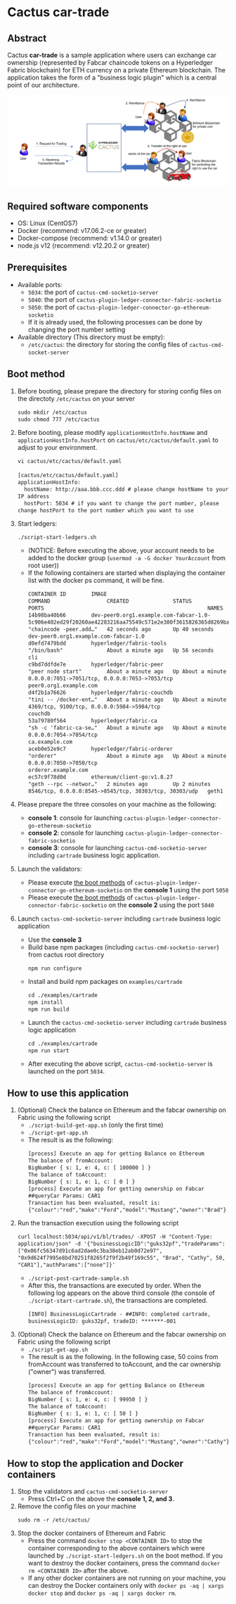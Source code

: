 # Cactus car-trade

## Abstract

Cactus **car-trade** is a sample application where users can exchange car ownership (represented by Fabcar chaincode tokens on a Hyperledger Fabric blockchain) for ETH currency on a private Ethereum blockchain. The application takes the form of a "business logic plugin" which is a central point of our architecture.

![car-trade image](./images/car-trade-image.png)

## Required software components
- OS: Linux (CentOS7)
- Docker (recommend: v17.06.2-ce or greater)
- Docker-compose (recommend: v1.14.0 or greater)
- node.js v12 (recommend: v12.20.2 or greater)

## Prerequisites

- Available ports:
    - `5034`: the port of `cactus-cmd-socketio-server`
    - `5040`: the port of `cactus-plugin-ledger-connector-fabric-socketio`
    - `5050`: the port of `cactus-plugin-ledger-connector-go-ethereum-socketio`
    - If it is already used, the following processes can be done by changing the port number setting
- Available directory (This directory must be empty):
    - `/etc/cactus`: the directory for storing the config files of `cactus-cmd-socket-server`

## Boot method

1. Before booting, please prepare the directory for storing config files on the directoty `/etc/cactus` on your server
    ```
    sudo mkdir /etc/cactus
    sudo chmod 777 /etc/cactus
    ```

1. Before booting, please modify `applicationHostInfo.hostName` and `applicationHostInfo.hostPort` on `cactus/etc/cactus/default.yaml` to adjust to your environment.
    ```
    vi cactus/etc/cactus/default.yaml

    [cactus/etc/cactus/default.yaml]
    applicationHostInfo:
      hostName: http://aaa.bbb.ccc.ddd # please change hostName to your IP address
      hostPort: 5034 # if you want to change the port number, please change hostPort to the port number which you want to use
    ```

1. Start ledgers:
    ```
    ./script-start-ledgers.sh
    ```
    - (NOTICE: Before executing the above, your account needs to be added to the docker group (`usermod -a -G docker YourAccount` from root user))
    - If the following containers are started when displaying the container list with the docker ps command, it will be fine.
        ```
        CONTAINER ID        IMAGE                                                                                                    COMMAND                  CREATED              STATUS              PORTS                                                    NAMES
        14b98ba40b66        dev-peer0.org1.example.com-fabcar-1.0-5c906e402ed29f20260ae42283216aa75549c571e2e380f3615826365d8269ba   "chaincode -peer.add…"   42 seconds ago       Up 40 seconds                                                                dev-peer0.org1.example.com-fabcar-1.0
        d0efd7479bdd        hyperledger/fabric-tools                                                                                 "/bin/bash"              About a minute ago   Up 56 seconds                                                                cli
        c9bd7ddfde7e        hyperledger/fabric-peer                                                                                  "peer node start"        About a minute ago   Up About a minute   0.0.0.0:7051->7051/tcp, 0.0.0.0:7053->7053/tcp           peer0.org1.example.com
        d4f2b1a76626        hyperledger/fabric-couchdb                                                                               "tini -- /docker-ent…"   About a minute ago   Up About a minute   4369/tcp, 9100/tcp, 0.0.0.0:5984->5984/tcp               couchdb
        53a79780f564        hyperledger/fabric-ca                                                                                    "sh -c 'fabric-ca-se…"   About a minute ago   Up About a minute   0.0.0.0:7054->7054/tcp                                   ca.example.com
        aceb0e52e9c7        hyperledger/fabric-orderer                                                                               "orderer"                About a minute ago   Up About a minute   0.0.0.0:7050->7050/tcp                                   orderer.example.com
        ec57c9f78d0d        ethereum/client-go:v1.8.27                                                                               "geth --rpc --networ…"   2 minutes ago        Up 2 minutes        8546/tcp, 0.0.0.0:8545->8545/tcp, 30303/tcp, 30303/udp   geth1
        ```

1. Please prepare the three consoles on your machine as the following:
    - **console 1**: console for launching `cactus-plugin-ledger-connector-go-ethereum-socketio`
    - **console 2**: console for launching `cactus-plugin-ledger-connector-fabric-socketio`
    - **console 3**: console for launching `cactus-cmd-socketio-server` including `cartrade` business logic application.

1. Launch the validators:
    - Please execute [the boot methods](../../packages/cactus-plugin-ledger-connector-go-ethereum-socketio/README.md#boot-methods) of `cactus-plugin-ledger-connector-go-ethereum-socketio` on the **console 1** using the port `5050`
    - Please execute [the boot methods](../../packages/cactus-plugin-ledger-connector-fabric-socketio/README.md#boot-methods) of `cactus-plugin-ledger-connector-fabric-socketio` on the **console 2** using the port `5040`

2. Launch `cactus-cmd-socketio-server` including `cartrade` business logic application
    - Use the **console 3**
    - Build base npm packages (including `cactus-cmd-socketio-server`) from  cactus root directory
        ```
        npm run configure
        ```
    - Install and build npm packages on `examples/cartrade`
        ```
        cd ./examples/cartrade
        npm install
        npm run build
        ```
    - Launch the `cactus-cmd-socketio-server` including `cartrade` business logic application
        ```
        cd ./examples/cartrade
        npm run start
        ```
    - After executing the above script, `cactus-cmd-socketio-server` is launched on the port `5034`.

## How to use this application

1. (Optional) Check the balance on Ethereum and the fabcar ownership on Fabric using the following script
    - `./script-build-get-app.sh` (only the first time)
    - `./script-get-app.sh`
    - The result is as the following:
        ```
        [process] Execute an app for getting Balance on Ethereum
        The balance of fromAccount:
        BigNumber { s: 1, e: 4, c: [ 100000 ] }
        The balance of toAccount:
        BigNumber { s: 1, e: 1, c: [ 0 ] }
        [process] Execute an app for getting ownership on Fabcar
        ##queryCar Params: CAR1
        Transaction has been evaluated, result is: {"colour":"red","make":"Ford","model":"Mustang","owner":"Brad"}
        ```
1. Run the transaction execution using the following script
    ```
    curl localhost:5034/api/v1/bl/trades/ -XPOST -H "Content-Type: application/json" -d '{"businessLogicID":"guks32pf","tradeParams":["0x06fc56347d91c6ad2dae0c3ba38eb12ab0d72e97", "0x9d624f7995e8bd70251f8265f2f9f2b49f169c55", "Brad", "Cathy", 50, "CAR1"],"authParams":["none"]}'
    ```
    - `./script-post-cartrade-sample.sh`
    - After this, the transactions are executed by order. When the following log appears on the above third console (the console of `./script-start-cartrade.sh`), the transactions are completed.
        ```
        [INFO] BusinessLogicCartrade - ##INFO: completed cartrade, businessLogicID: guks32pf, tradeID: *******-001
        ```
1. (Optional) Check the balance on Ethereum and the fabcar ownership on Fabric using the following script
    - `./script-get-app.sh`
    - The result is as the following. In the following case, 50 coins from fromAccount was transferred to toAccount, and the car ownership ("owner") was transferred.
        ```
        [process] Execute an app for getting Balance on Ethereum
        The balance of fromAccount:
        BigNumber { s: 1, e: 4, c: [ 99950 ] }
        The balance of toAccount:
        BigNumber { s: 1, e: 1, c: [ 50 ] }
        [process] Execute an app for getting ownership on Fabcar
        ##queryCar Params: CAR1
        Transaction has been evaluated, result is: {"colour":"red","make":"Ford","model":"Mustang","owner":"Cathy"}
        ```

## How to stop the application and Docker containers

1. Stop the validators and `cactus-cmd-socketio-server`
    - Press Ctrl+C on the above the **console 1, 2, and 3**.
1. Remove the config files on your machine
    ```
    sudo rm -r /etc/cactus/
    ```
1. Stop the docker containers of Ethereum and Fabric
    - Press the command `docker stop <CONTAINER ID>` to stop the container corresponding to the above containers which were launched by `./script-start-ledgers.sh` on the boot method. If you want to destroy the docker containers, press the command `docker rm <CONTAINER ID>` after the above.
    - If any other docker containers are not running on your machine, you can destroy the Docker containers only with `docker ps -aq | xargs docker stop` and `docker ps -aq | xargs docker rm`.